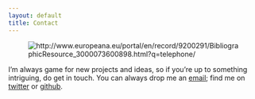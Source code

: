 ```yaml
---
layout: default
title: Contact
---
```

<figure>
	<img src="{{site.url}}/images/telephone.jpg" style="middle: 15px;"
	alt="http://www.europeana.eu/portal/en/record/9200291/BibliographicResource_3000073600898.html?q=telephone/" />
</figure>

I’m always game for new projects and ideas, so if you’re up to something intriguing, do get in touch. You can always drop me an <a href="mailto:anna-maria.sichani@huygens.knaw.nl">email</a>; find me on <a href="https://twitter.com/amsichani">twitter</a> or <a href="https://github.com/amsichani/">github</a>.
